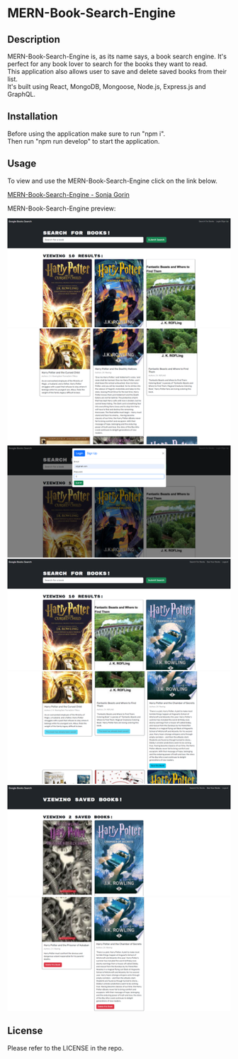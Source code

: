 # MERN-Book-Search-Engine

## Description

MERN-Book-Search-Engine is, as its name says, a book search engine. It's perfect for any book lover to search for the books they want to read.  
This application also allows user to save and delete saved books from their list.  
It's built using React, MongoDB, Mongoose, Node.js, Express.js and GraphQL.

## Installation
Before using the application make sure to run "npm i".  
Then run "npm run develop" to start the application.

## Usage
To view and use the MERN-Book-Search-Engine click on the link below.

[MERN-Book-Search-Engine - Sonja Gorin]()

MERN-Book-Search-Engine preview:

![MERN-Book-Search-Engine-Screenshot](images/MERN-Book-Search-Engine-Screenshot-01.png)
![MERN-Book-Search-Engine-Screenshot](images/MERN-Book-Search-Engine-Screenshot-02.png)
![MERN-Book-Search-Engine-Screenshot](images/MERN-Book-Search-Engine-Screenshot-03.png)
![MERN-Book-Search-Engine-Screenshot](images/MERN-Book-Search-Engine-Screenshot-04.png)
![MERN-Book-Search-Engine-Screenshot](images/MERN-Book-Search-Engine-Screenshot-05.png)
![MERN-Book-Search-Engine-Screenshot](images/MERN-Book-Search-Engine-Screenshot-06.png)
![MERN-Book-Search-Engine-Screenshot](images/MERN-Book-Search-Engine-Screenshot-07.png)

## License
Please refer to the LICENSE in the repo.
